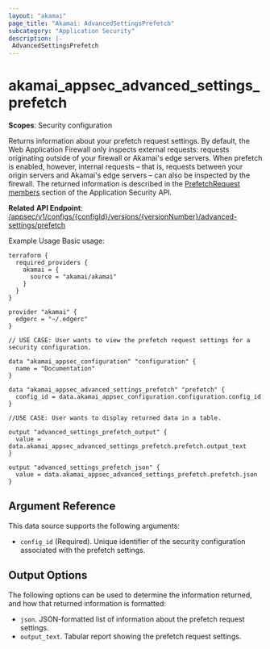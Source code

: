 ```yaml
---
layout: "akamai"
page_title: "Akamai: AdvancedSettingsPrefetch"
subcategory: "Application Security"
description: |-
 AdvancedSettingsPrefetch
---
```


# akamai_appsec_advanced_settings_prefetch

**Scopes**: Security configuration

Returns information about your prefetch request settings. By default, the Web Application Firewall only inspects external requests: requests originating outside of your firewall or Akamai's edge servers. When prefetch is enabled, however, internal requests – that is, requests between your origin servers and Akamai's edge servers – can also be inspected by the firewall. The returned information is described in the [PrefetchRequest members](https://developer.akamai.com/api/cloud_security/application_security/v1.html#deb7220d) section of the Application Security API.

**Related** **API Endpoint**: [/appsec/v1/configs/{configId}/versions/{versionNumber}/advanced-settings/prefetch](https://developer.akamai.com/api/cloud_security/application_security/v1.html#getprefetchrequestsforaconfiguration)

Example Usage
Basic usage:

```
terraform {
  required_providers {
    akamai = {
      source = "akamai/akamai"
    }
  }
}

provider "akamai" {
  edgerc = "~/.edgerc"
}

// USE CASE: User wants to view the prefetch request settings for a security configuration.

data "akamai_appsec_configuration" "configuration" {
  name = "Documentation"
}

data "akamai_appsec_advanced_settings_prefetch" "prefetch" {
  config_id = data.akamai_appsec_configuration.configuration.config_id
}

//USE CASE: User wants to display returned data in a table.

output "advanced_settings_prefetch_output" {
  value = data.akamai_appsec_advanced_settings_prefetch.prefetch.output_text
}

output "advanced_settings_prefetch_json" {
  value = data.akamai_appsec_advanced_settings_prefetch.prefetch.json
}
```

## Argument Reference

This data source supports the following arguments:

- `config_id` (Required). Unique identifier of the security configuration associated with the prefetch settings.

## Output Options

The following options can be used to determine the information returned, and how that returned information is formatted:

- `json`. JSON-formatted list of information about the prefetch request settings.
- `output_text`. Tabular report showing the prefetch request settings.

